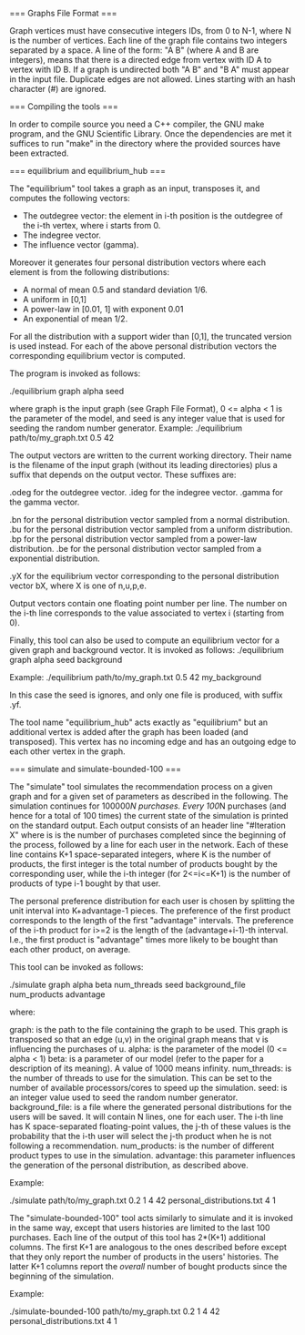 
=== Graphs File Format ===

Graph vertices must have consecutive integers IDs, from 0 to N-1, where N is the number of vertices.
Each line of the graph file contains two integers separated by a space.
A line of the form: "A B" (where A and B are integers), means that there is a directed edge from vertex with ID A to vertex with ID B.
If a graph is undirected both "A B" and "B A" must appear in the input file.
Duplicate edges are not allowed.
Lines starting with an hash character (#) are ignored.

=== Compiling the tools ===

In order to compile source you need a C++ compiler, the GNU make program, and the GNU Scientific Library.
Once the dependencies are met it suffices to run "make" in the directory where the provided sources have been extracted.


=== equilibrium and equilibrium_hub ===

The "equilibrium" tool takes a graph as an input, transposes it, and computes the following vectors:

- The outdegree vector: the element in i-th position is the outdegree of the i-th vertex, where i starts from 0.
- The indegree vector.
- The influence vector (gamma).

Moreover it generates four personal distribution vectors where each element is from the following distributions:
- A normal of mean 0.5 and standard deviation 1/6.
- A uniform in [0,1]
- A power-law in [0.01, 1] with exponent 0.01
- An exponential of mean 1/2.

For all the distribution with a support wider than [0,1], the truncated version is used instead.
For each of the above personal distribution vectors the corresponding equilibrium vector is computed.

The program is invoked as follows:

./equilibrium graph alpha seed

where graph is the input graph (see Graph File Format), 0 <= alpha < 1 is the parameter of the model, and seed is any integer value that is used for seeding the random number generator.
Example:
./equilibrium path/to/my_graph.txt 0.5 42

The output vectors are written to the current working directory. Their name is the filename of the input graph (without its leading directories) plus a suffix that depends on the output vector. These suffixes are:

.odeg for the outdegree vector.
.ideg for the indegree vector.
.gamma for the gamma vector.

.bn for the personal distribution vector sampled from a normal distribution.
.bu for the personal distribution vector sampled from a uniform distribution.
.bp for the personal distribution vector sampled from a power-law distribution.
.be for the personal distribution vector sampled from a exponential distribution.

.yX for the equilibrium vector corresponding to the personal distribution vector bX, where X is one of n,u,p,e.

Output vectors contain one floating point number per line. The number on the i-th line corresponds to the value associated to vertex i (starting from 0).


Finally, this tool can also be used to compute an equilibrium vector for a given graph and background vector. It is invoked as follows:
./equilibrium graph alpha seed background

Example:
./equilibrium path/to/my_graph.txt 0.5 42 my_background

In this case the seed is ignores, and only one file is produced, with suffix .yf.


The tool name "equilibrium_hub" acts exactly as "equilibrium" but an additional vertex is added after the graph has been loaded (and transposed).
This vertex has no incoming edge and has an outgoing edge to each other vertex in the graph.


=== simulate and simulate-bounded-100 ===

The "simulate" tool simulates the recommendation process on a given graph and for a given set of parameters as described in the following.
The simulation continues for 100000*N purchases. Every 100*N purchases (and hence for a total of 100 times) the current state of the simulation is printed on the standard output.
Each output consists of an header line "#Iteration X" where is is the number of purchases completed since the beginning of the process, followed by a line for each user in the network.
Each of these line contains K+1 space-separated integers, where K is the number of products, the first integer is the total number of products bought by the corresponding user, while the i-th integer (for 2<=i<=K+1) is the number of products of type i-1 bought by that user.

The personal preference distribution for each user is chosen by splitting the unit interval into K+advantage-1 pieces. The preference of the first product corresponds to the length of the first "advantage" intervals. The preference of the i-th product for i>=2 is the length of the (advantage+i-1)-th interval. I.e., the first product is "advantage" times more likely to be bought than each other product, on average.

This tool can be invoked as follows:

./simulate graph alpha beta num_threads seed background_file num_products advantage

where:

graph: is the path to the file containing the graph to be used. This graph is transposed so that an edge (u,v) in the original graph means that v is influencing the purchases of u.
alpha: is the parameter of the model (0 <= alpha < 1)
beta: is a parameter of our model (refer to the paper for a description of its meaning). A value of 1000 means infinity.
num_threads: is the number of threads to use for the simulation. This can be set to the number of available processors/cores to speed up the simulation.
seed: is an integer value used to seed the random number generator.
background_file: is a file where the generated personal distributions for the users will be saved. It will contain N lines, one for each user. The i-th line has K space-separated floating-point values, the j-th of these values is the probability that the i-th user will select the j-th product when he is not following a recommendation. 
num_products: is the number of different product types to use in the simulation.
advantage: this parameter influences the generation of the personal distribution, as described above.

Example:

./simulate path/to/my_graph.txt 0.2 1 4 42 personal_distributions.txt 4 1


The "simulate-bounded-100" tool acts similarly to simulate and it is invoked in the same way, except that users histories are limited to the last 100 purchases.
Each line of the output of this tool has 2*(K+1) additional columns.
The first K+1 are analogous to the ones described before except that they only report the number of products in the users' histories. The latter K+1 columns report the *overall* number of bought products since the beginning of the simulation.

Example:

./simulate-bounded-100 path/to/my_graph.txt 0.2 1 4 42 personal_distributions.txt 4 1
